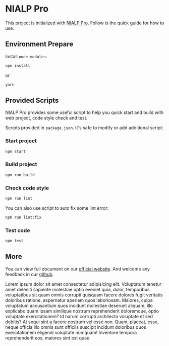 # NIALP Pro

This project is initialized with [NIALP Pro](https://pro.ant.design). Follow is the quick guide for how to use.

## Environment Prepare

Install `node_modules`:

```bash
npm install
```

or

```bash
yarn
```

## Provided Scripts

NIALP Pro provides some useful script to help you quick start and build with web project, code style check and test.

Scripts provided in `package.json`. It's safe to modify or add additional script:

### Start project

```bash
npm start
```

### Build project

```bash
npm run build
```

### Check code style

```bash
npm run lint
```

You can also use script to auto fix some lint error:

```bash
npm run lint:fix
```

### Test code

```bash
npm test
```

## More

You can view full document on our [official website](https://pro.ant.design). And welcome any feedback in our [github](https://github.com/ant-design/ant-design-pro).

Lorem ipsum dolor sit amet consectetur adipisicing elit. Voluptatum tenetur amet deleniti sapiente molestiae optio eveniet quia, dolor, temporibus voluptatibus sit quam omnis corrupti quisquam facere dolores fugit veritatis doloribus ratione, aspernatur aperiam quos laboriosam. Maiores, culpa voluptatum accusantium quos incidunt molestiae deserunt aliquam, illo explicabo quam ipsam similique nostrum reprehenderit doloremque, optio voluptate exercitationem? Id harum corrupti architecto voluptate et sed debitis? At sequi sint a facere nostrum vel esse non. Quam, placeat, esse, neque officia illo omnis sunt officiis suscipit incidunt doloribus quos exercitationem eligendi voluptate numquam! Inventore tempora reprehenderit eos, maiores sint est quae
